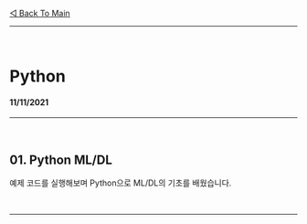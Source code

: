 [◁ Back To Main][backtomain]

---
<br>

# Python
#### 11/11/2021

---

<br>

## 01. Python ML/DL
예제 코드를 실행해보며 Python으로 ML/DL의 기초를 배웠습니다.

<br>

--- 

[backtomain]: ../../README.md "Back To Main Page"